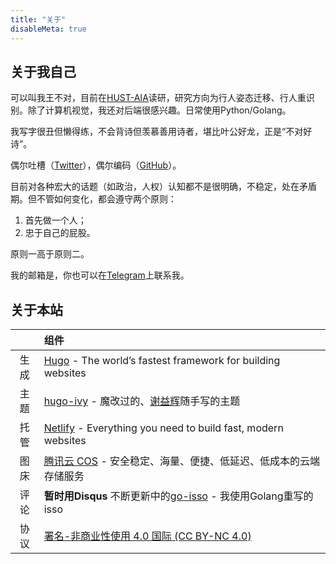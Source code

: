 ```yaml
---
title: "关于"
disableMeta: true
---
```


## 关于我自己

可以叫我王不对，目前在[HUST-AIA](http://aia.hust.edu.cn/)读研，研究方向为行人姿态迁移、行人重识别。除了计算机视觉，我还对后端很感兴趣。日常使用Python/Golang。

我写字很丑但懒得练，不会背诗但羡慕善用诗者，堪比叶公好龙，正是“不对好诗”。

偶尔吐槽（[Twitter](https://twitter.com/wangbudui)），偶尔编码（[GitHub](https://github.com/budui/)）。

目前对各种宏大的话题（如政治，人权）认知都不是很明确，不稳定，处在矛盾期。但不管如何变化，都会遵守两个原则：

1. 首先做一个人；
2. 忠于自己的屁股。

原则一高于原则二。

我的邮箱是<a href="#" class="cryptedmail"
   data-name="wangbudui"
   data-domain="foxmail"
   data-tld="com"
   onclick="window.location.href = 'mailto:' + this.dataset.name + '@' + this.dataset.domain + '.' + this.dataset.tld; return false;"></a>，你也可以在[Telegram](https://t.me/budui)上联系我。

## 关于本站

|  | 组件 |
|:----:|:------------------------------------------------------------|
| 生成 | [Hugo](https://gohugo.io) - The world’s fastest framework for building websites |
| 主题 | [hugo-ivy](https://github.com/yihui/hugo-ivy) - 魔改过的、[谢益辉](https://yihui.name)随手写的主题 |
| 托管 | [Netlify](https://www.netlify.com/) - Everything you need to build fast, modern websites |
| 图床 | [腾讯云 COS](https://cloud.tencent.com/product/cos) - 安全稳定、海量、便捷、低延迟、低成本的云端存储服务 |
| 评论 | **暂时用Disqus** 不断更新中的[go-isso](https://github.com/budui/go-isso) - 我使用Golang重写的isso |
| 协议 | [署名-非商业性使用 4.0 国际 (CC BY-NC 4.0)](https://creativecommons.org/licenses/by-nc/4.0/deed.zh) |
